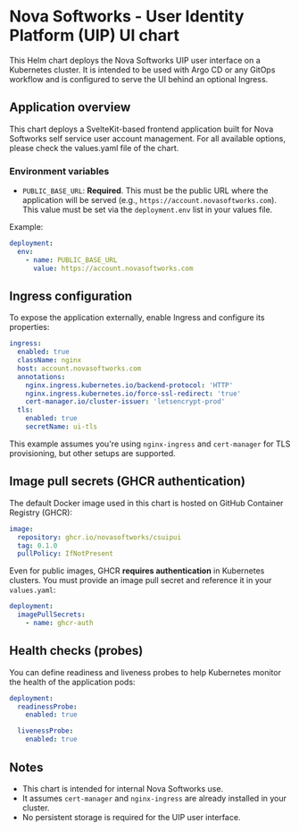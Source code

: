 # Nova Softworks - User Identity Platform (UIP) UI chart

This Helm chart deploys the Nova Softworks UIP user interface on a Kubernetes cluster. It is intended to be used with Argo CD or any GitOps workflow and is configured to serve the UI behind an optional Ingress.

## Application overview

This chart deploys a SvelteKit-based frontend application built for Nova Softworks self service user account management. For all available options, please check the values.yaml file of the chart.

### Environment variables

- `PUBLIC_BASE_URL`: **Required**. This must be the public URL where the application will be served (e.g., `https://account.novasoftworks.com`). This value must be set via the `deployment.env` list in your values file.

Example:

```yaml
deployment:
  env:
    - name: PUBLIC_BASE_URL
      value: https://account.novasoftworks.com
```

## Ingress configuration

To expose the application externally, enable Ingress and configure its properties:

```yaml
ingress:
  enabled: true
  className: nginx
  host: account.novasoftworks.com
  annotations:
    nginx.ingress.kubernetes.io/backend-protocol: 'HTTP'
    nginx.ingress.kubernetes.io/force-ssl-redirect: 'true'
    cert-manager.io/cluster-issuer: 'letsencrypt-prod'
  tls:
    enabled: true
    secretName: ui-tls
```

This example assumes you're using `nginx-ingress` and `cert-manager` for TLS provisioning, but other setups are supported.

## Image pull secrets (GHCR authentication)

The default Docker image used in this chart is hosted on GitHub Container Registry (GHCR):

```yaml
image:
  repository: ghcr.io/novasoftworks/csuipui
  tag: 0.1.0
  pullPolicy: IfNotPresent
```

Even for public images, GHCR **requires authentication** in Kubernetes clusters. You must provide an image pull secret and reference it in your `values.yaml`:

```yaml
deployment:
  imagePullSecrets:
    - name: ghcr-auth
```

## Health checks (probes)

You can define readiness and liveness probes to help Kubernetes monitor the health of the application pods:

```yaml
deployment:
  readinessProbe:
    enabled: true

  livenessProbe:
    enabled: true
```

## Notes

- This chart is intended for internal Nova Softworks use.
- It assumes `cert-manager` and `nginx-ingress` are already installed in your cluster.
- No persistent storage is required for the UIP user interface.
